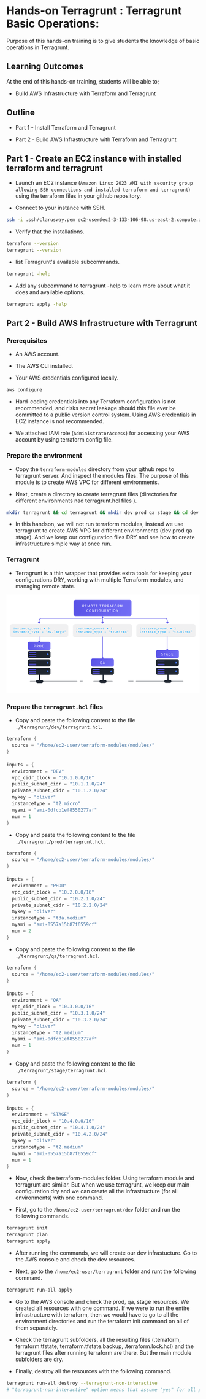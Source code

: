 # Hands-on Terragrunt : Terragrunt Basic Operations:

Purpose of this hands-on training is to give students the knowledge of basic operations in Terragrunt.

## Learning Outcomes

At the end of this hands-on training, students will be able to;

- Build AWS Infrastructure with Terraform and Terragrunt

## Outline

- Part 1 - Install Terraform and Terragrunt

- Part 2 - Build AWS Infrastructure with Terraform and Terragrunt

## Part 1 - Create an EC2 instance with installed terraform and terragrunt 

- Launch an EC2 instance (`Amazon Linux 2023 AMI with security group allowing SSH connections and installed terraform and terragrunt`) using the terraform files in your github repository.

- Connect to your instance with SSH.

```bash
ssh -i .ssh/clarusway.pem ec2-user@ec2-3-133-106-98.us-east-2.compute.amazonaws.com
```

- Verify that the installations.

```bash
terraform --version
terragrunt --version
```
- list Terragrunt's available subcommands.

```bash
terragrunt -help
```

- Add any subcommand to terragrunt -help to learn more about what it does and available options.

```bash
terragrunt apply -help
```

## Part 2 - Build AWS Infrastructure with Terragrunt

### Prerequisites

- An AWS account.

- The AWS CLI installed. 

- Your AWS credentials configured locally. 

```bash
aws configure
```

- Hard-coding credentials into any Terraform configuration is not recommended, and risks secret leakage should this file ever be committed to a public version control system. Using AWS credentials in EC2 instance is not recommended.

- We attached IAM role (``AdministratorAccess``) for accessing your AWS account by using terraform config file.

### Prepare the environment

- Copy the ``terraform-modules`` directory from your github repo to terragrunt server. And inspect the modules files. The purpose of this module is to create AWS VPC for different environments. 

- Next, create a directory to create terragrunt files (directories for different environments nad terragrunt.hcl files ).

```bash
mkdir terragrunt && cd terragrunt && mkdir dev prod qa stage && cd dev && touch terragrunt.hcl && cd ../prod && touch terragrunt.hcl && cd ../qa && touch terragrunt.hcl && cd ../stage && touch terragrunt.hcl
```

- In this handson, we will not run terraform modules, instead we use terragrunt to create AWS VPC for different environments (dev prod qa stage). And we keep our configuration files DRY  and see how to create infrastructure simple way at once run. 

### Terragrunt

- Terragrunt is a thin wrapper that provides extra tools for keeping your configurations DRY, working with multiple Terraform modules, and managing remote state.

![terragrunt](terragrunt.png)

### Prepare the ``terragrunt.hcl`` files

- Copy and paste the following content to the file `./terragrunt/dev/terragrunt.hcl`.

```go
terraform {
  source = "/home/ec2-user/terraform-modules/modules/"
}

inputs = {
  environment = "DEV"
  vpc_cidr_block = "10.1.0.0/16"
  public_subnet_cidr = "10.1.1.0/24"
  private_subnet_cidr = "10.1.2.0/24"
  mykey = "oliver"
  instancetype = "t2.micro"
  myami = "ami-0dfcb1ef8550277af"
  num = 1
}
```

- Copy and paste the following content to the file `./terragrunt/prod/terragrunt.hcl`.

```go
terraform {
  source = "/home/ec2-user/terraform-modules/modules/"
}

inputs = {
  environment = "PROD"
  vpc_cidr_block = "10.2.0.0/16"
  public_subnet_cidr = "10.2.1.0/24"
  private_subnet_cidr = "10.2.2.0/24"
  mykey = "oliver"
  instancetype = "t3a.medium"
  myami = "ami-0557a15b87f6559cf"
  num = 2
}
```

- Copy and paste the following content to the file `./terragrunt/qa/terragrunt.hcl`.

```go
terraform {
  source = "/home/ec2-user/terraform-modules/modules/"
}

inputs = {
  environment = "QA"
  vpc_cidr_block = "10.3.0.0/16"
  public_subnet_cidr = "10.3.1.0/24"
  private_subnet_cidr = "10.3.2.0/24"
  mykey = "oliver"
  instancetype = "t2.medium"
  myami = "ami-0dfcb1ef8550277af"
  num = 1
}
```

- Copy and paste the following content to the file `./terragrunt/stage/terragrunt.hcl`.

```go
terraform {
  source = "/home/ec2-user/terraform-modules/modules/"
}

inputs = {
  environment = "STAGE"
  vpc_cidr_block = "10.4.0.0/16"
  public_subnet_cidr = "10.4.1.0/24"
  private_subnet_cidr = "10.4.2.0/24"
  mykey = "oliver"
  instancetype = "t2.medium"
  myami = "ami-0557a15b87f6559cf"
  num = 1
}
```

- Now, check the terraform-modules folder. Using terraform module and terragrunt are similar. But when we use terragrunt, we keep our main configuration dry and we can create all the infrastructure (for all environments) with one command. 

- First, go to the `/home/ec2-user/terragrunt/dev` folder and run the following commands.

```bash
terragrunt init
terragrunt plan
terragrunt apply
```

- After running the commands, we will create our dev infrastucture. Go to the AWS console and check the dev resources.

- Next, go to the `/home/ec2-user/terragrunt` folder and runt the following command.

```bash
terragrunt run-all apply
```

- Go to the AWS console and check the prod, qa, stage resources. We created all resources with one command. If we were to run the entire infrastructure with terraform, then we would have to go to all the environment directories and run the terraform init command on all of them separately.

- Check the terragrunt subfolders, all the resulting files (.terraform, terraform.tfstate, terraform.tfstate.backup, .terraform.lock.hcl) and the terragrunt files after running terraform are there. But the main module subfolders are dry.


- Finally, destroy all the resources with the following command.

```bash
terragrunt run-all destroy --terragrunt-non-interactive
# "terragrunt-non-interactive" option means that assume "yes" for all prompts.
```
